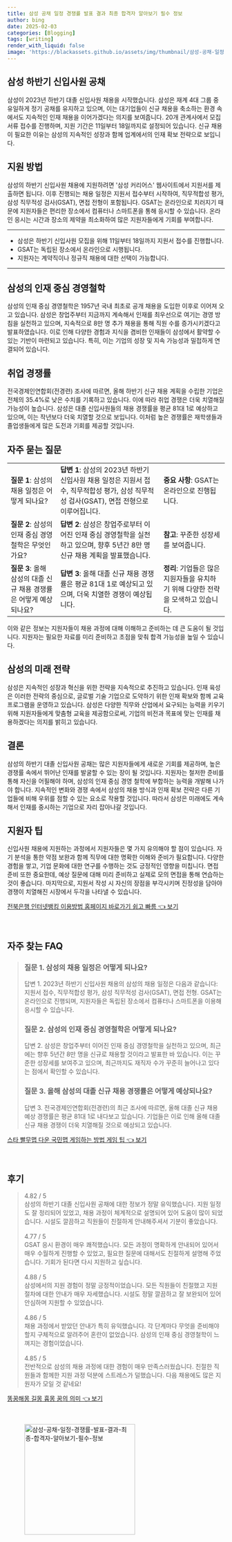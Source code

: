 ```yaml
---
title: 삼성 공채 일정 경쟁률 발표 결과 최종 합격자 알아보기 필수 정보
author: bing
date: 2025-02-03
categories: [Blogging]
tags: [writing]
render_with_liquid: false
image: 'https://blackassets.github.io/assets/img/thumbnail/삼성-공채-일정-경쟁률-발표-결과-최종-합격자-알아보기-필수-정보.webp'
---
```



<h2 id='삼성_하반기_신입사원_공채'>삼성 하반기 신입사원 공채</h2>

<p>삼성이 2023년 하반기 대졸 신입사원 채용을 시작했습니다. 삼성은 재계 4대 그룹 중 유일하게 정기 공채를 유지하고 있으며, 이는 대기업들이 신규 채용을 축소하는 환경 속에서도 지속적인 인재 채용을 이어가겠다는 의지를 보여줍니다. 20개 관계사에서 모집 서류 접수를 진행하며, 지원 기간은 11일부터 18일까지로 설정되어 있습니다. 신규 채용이 필요한 이유는 삼성의 지속적인 성장과 함께 업계에서의 인재 확보 전략으로 보입니다.</p>

<h2 id='지원_방법'>지원 방법</h2>

<p>삼성의 하반기 신입사원 채용에 지원하려면 '삼성 커리어스' 웹사이트에서 지원서를 제출하면 됩니다. 이후 진행되는 채용 일정은 지원서 접수부터 시작하여, 직무적합성 평가, 삼성 직무적성 검사(GSAT), 면접 전형이 포함됩니다. GSAT는 온라인으로 치러지기 때문에 지원자들은 편리한 장소에서 컴퓨터나 스마트폰을 통해 응시할 수 있습니다. 온라인 응시는 시간과 장소의 제약을 최소화하여 많은 지원자들에게 기회를 부여합니다.</p>

<hr />

<ul>
    <li>삼성은 하반기 신입사원 모집을 위해 11일부터 18일까지 지원서 접수를 진행합니다.</li>
    <li>GSAT는 독립된 장소에서 온라인으로 시행됩니다.</li>
    <li>지원자는 계약직이나 정규직 채용에 대한 선택이 가능합니다.</li>
</ul>

<hr />

<h2 id='삼성의_인재_중심_경영철학'>삼성의 인재 중심 경영철학</h2>

<p>삼성의 인재 중심 경영철학은 1957년 국내 최초로 공개 채용을 도입한 이후로 이어져 오고 있습니다. 삼성은 창업주부터 지금까지 계속해서 인재를 최우선으로 여기는 경영 방침을 실천하고 있으며, 지속적으로 8만 명 추가 채용을 통해 직원 수를 증가시키겠다고 발표하였습니다. 이로 인해 다양한 경험과 지식을 겸비한 인재들이 삼성에서 활약할 수 있는 기반이 마련되고 있습니다. 특히, 이는 기업의 성장 및 지속 가능성과 밀접하게 연결되어 있습니다.</p>

<h2 id='취업_경쟁률'>취업 경쟁률</h2>

<p>전국경제인연합회(전경련) 조사에 따르면, 올해 하반기 신규 채용 계획을 수립한 기업은 전체의 35.4%로 낮은 수치를 기록하고 있습니다. 이에 따라 취업 경쟁은 더욱 치열해질 가능성이 높습니다. 삼성은 대졸 신입사원들의 채용 경쟁률을 평균 81대 1로 예상하고 있으며, 이는 작년보다 더욱 치열할 것으로 보입니다. 이처럼 높은 경쟁률은 재학생들과 졸업생들에게 많은 도전과 기회를 제공할 것입니다.</p>

<h2 id='자주_묻는_질문'>자주 묻는 질문</h2>

<table>
    <tr>
        <td><b>질문 1</b>: 삼성의 채용 일정은 어떻게 되나요?</td>
        <td><b>답변 1</b>: 삼성의 2023년 하반기 신입사원 채용 일정은 지원서 접수, 직무적합성 평가, 삼성 직무적성 검사(GSAT), 면접 전형으로 이루어집니다.</td>
        <td><b>중요 사항</b>: GSAT는 온라인으로 진행됩니다.</td>
    </tr>
    <tr>
        <td><b>질문 2</b>: 삼성의 인재 중심 경영철학은 무엇인가요?</td>
        <td><b>답변 2</b>: 삼성은 창업주로부터 이어진 인재 중심 경영철학을 실천하고 있으며, 향후 5년간 8만 명 신규 채용 계획을 발표했습니다.</td>
        <td><b>참고</b>: 꾸준한 성장세를 보여줍니다.</td>
    </tr>
    <tr>
        <td><b>질문 3</b>: 올해 삼성의 대졸 신규 채용 경쟁률은 어떻게 예상되나요?</td>
        <td><b>답변 3</b>: 올해 대졸 신규 채용 경쟁률은 평균 81대 1로 예상되고 있으며, 더욱 치열한 경쟁이 예상됩니다.</td>
        <td><b>정리</b>: 기업들은 많은 지원자들을 유치하기 위해 다양한 전략을 모색하고 있습니다.</td>
    </tr>
</table>

<p>이와 같은 정보는 지원자들이 채용 과정에 대해 이해하고 준비하는 데 큰 도움이 될 것입니다. 지원자는 필요한 자료를 미리 준비하고 초점을 맞춰 합격 가능성을 높일 수 있습니다.</p>

<h2 id='삼성의_미래_전략'>삼성의 미래 전략</h2>

<p>삼성은 지속적인 성장과 혁신을 위한 전략을 지속적으로 추진하고 있습니다. 인재 육성은 이러한 전략의 중심으로, 글로벌 기술 기업으로 도약하기 위한 인재 확보와 함께 교육 프로그램을 운영하고 있습니다. 삼성은 다양한 직무와 산업에서 요구되는 능력을 키우기 위해 지원자들에게 맞춤형 교육을 제공함으로써, 기업의 비전과 목표에 맞는 인재를 채용하겠다는 의지를 밝히고 있습니다.</p>

<h2 id='결론'>결론</h2>

<p>삼성의 하반기 대졸 신입사원 공채는 많은 지원자들에게 새로운 기회를 제공하며, 높은 경쟁률 속에서 뛰어난 인재를 발굴할 수 있는 장이 될 것입니다. 지원자는 철저한 준비를 통해 자신을 어필해야 하며, 삼성의 인재 중심 경영 철학에 부합하는 능력을 개발해 나가야 합니다. 지속적인 변화와 경쟁 속에서 삼성의 채용 방식과 인재 확보 전략은 다른 기업들에 비해 우위를 점할 수 있는 요소로 작용할 것입니다. 따라서 삼성은 미래에도 계속해서 인재를 중시하는 기업으로 자리 잡아나갈 것입니다.</p>

<h2 id='지원자_팁'>지원자 팁</h2>

<p>신입사원 채용에 지원하는 과정에서 지원자들은 몇 가지 유의해야 할 점이 있습니다. 자기 분석을 통한 약점 보완과 함께 직무에 대한 명확한 이해와 준비가 필요합니다. 다양한 경험을 쌓고, 기업 문화에 대한 연구를 수행하는 것도 긍정적인 영향을 미칩니다. 면접 준비 또한 중요한데, 예상 질문에 대해 미리 준비하고 실제로 모의 면접을 통해 연습하는 것이 좋습니다. 마지막으로, 지원서 작성 시 자신의 장점을 부각시키며 진정성을 담아야 경쟁이 치열해진 시장에서 두각을 나타낼 수 있습니다.</p>


<p><a class="click-button" title="전북은행 인터넷뱅킹 이용방법 홈페이지 바로가기 쉽고 빠름" href="https://blackassets.github.io/posts/%EC%A0%84%EB%B6%81%EC%9D%80%ED%96%89-%EC%9D%B8%ED%84%B0%EB%84%B7%EB%B1%85%ED%82%B9-%EC%9D%B4%EC%9A%A9%EB%B0%A9%EB%B2%95-%ED%99%88%ED%8E%98%EC%9D%B4%EC%A7%80-%EB%B0%94%EB%A1%9C%EA%B0%80%EA%B8%B0-%EC%89%BD%EA%B3%A0-%EB%B9%A0%EB%A6%84/" rel="dofollow">전북은행 인터넷뱅킹 이용방법 홈페이지 바로가기 쉽고 빠름 👈 보기</a></p><br>
<h2 id='자주_찾는_FAQ'>자주 찾는 FAQ</h2>
<div itemscope="" itemtype="https://schema.org/FAQPage">
<blockquote>
<div itemscope="" itemprop="mainEntity" itemtype="https://schema.org/Question">
<h3 itemprop="name">질문 1. 삼성의 채용 일정은 어떻게 되나요?</h3>
<div itemscope="" itemprop="acceptedAnswer" itemtype="https://schema.org/Answer">
<span itemprop="text">
<p>답변 1. 2023년 하반기 신입사원 채용의 삼성의 채용 일정은 다음과 같습니다: 지원서 접수, 직무적합성 평가, 삼성 직무적성 검사(GSAT), 면접 전형. GSAT는 온라인으로 진행되며, 지원자들은 독립된 장소에서 컴퓨터나 스마트폰을 이용해 응시할 수 있습니다.</p>
</span>
</div>
</div>
<div itemscope="" itemprop="mainEntity" itemtype="https://schema.org/Question">
<h3 itemprop="name">질문 2. 삼성의 인재 중심 경영철학은 어떻게 되나요?</h3>
<div itemscope="" itemprop="acceptedAnswer" itemtype="https://schema.org/Answer">
<span itemprop="text">
<p>답변 2. 삼성은 창업주부터 이어진 인재 중심 경영철학을 실천하고 있으며, 최근에는 향후 5년간 8만 명을 신규로 채용할 것이라고 발표한 바 있습니다. 이는 꾸준한 성장세를 보여주고 있으며, 최근까지도 재직자 수가 꾸준히 늘어나고 있다는 점에서 확인할 수 있습니다.</p>
</span>
</div>
</div>
<div itemscope="" itemprop="mainEntity" itemtype="https://schema.org/Question">
<h3 itemprop="name">질문 3. 올해 삼성의 대졸 신규 채용 경쟁률은 어떻게 예상되나요?</h3>
<div itemscope="" itemprop="acceptedAnswer" itemtype="https://schema.org/Answer">
<span itemprop="text">
<p>답변 3. 전국경제인연합회(전경련)의 최근 조사에 따르면, 올해 대졸 신규 채용 예상 경쟁률은 평균 81대 1로 내다보고 있습니다. 기업들은 이로 인해 올해 대졸 신규 채용 경쟁이 더욱 치열해질 것으로 예상되고 있습니다.</p>
</span>
</div>
</div>
</blockquote>
</div>
<p><a class="click-button" title="스타 빨무맵 다운 국민맵 게임하는 방법 게임 팁" href="https://blackassets.github.io/posts/%EC%8A%A4%ED%83%80-%EB%B9%A8%EB%AC%B4%EB%A7%B5-%EB%8B%A4%EC%9A%B4-%EA%B5%AD%EB%AF%BC%EB%A7%B5-%EA%B2%8C%EC%9E%84%ED%95%98%EB%8A%94-%EB%B0%A9%EB%B2%95-%EA%B2%8C%EC%9E%84-%ED%8C%81/" rel="dofollow">스타 빨무맵 다운 국민맵 게임하는 방법 게임 팁 👈 보기</a></p><br>
<h2 id='후기'>후기</h2>
<div itemscope itemtype="https://schema.org/Product">
  <blockquote>
  <div itemprop="review" itemscope itemtype="https://schema.org/Review">
      <div itemprop="reviewRating" itemscope itemtype="https://schema.org/Rating"> <span itemprop="ratingValue">4.82</span> / <span itemprop="bestRating">5</span> </div>
      <span itemprop="reviewBody">삼성의 하반기 대졸 신입사원 공채에 대한 정보가 정말 유익했습니다. 지원 일정도 잘 정리되어 있었고, 채용 과정이 체계적으로 설명되어 있어 도움이 많이 되었습니다. 시설도 깔끔하고 직원들이 친절하게 안내해주셔서 기분이 좋았습니다.</span>
  </div>
  <br>
  <div itemprop="review" itemscope itemtype="https://schema.org/Review">
      <div itemprop="reviewRating" itemscope itemtype="https://schema.org/Rating"> <span itemprop="ratingValue">4.77</span> / <span itemprop="bestRating">5</span> </div>
      <span itemprop="reviewBody">GSAT 응시 환경이 매우 쾌적했습니다. 모든 과정이 명확하게 안내되어 있어서 매우 수월하게 진행할 수 있었고, 필요한 질문에 대해서도 친절하게 설명해 주었습니다. 기회가 된다면 다시 지원하고 싶습니다.</span>
  </div>
  <br>
  <div itemprop="review" itemscope itemtype="https://schema.org/Review">
      <div itemprop="reviewRating" itemscope itemtype="https://schema.org/Rating"> <span itemprop="ratingValue">4.88</span> / <span itemprop="bestRating">5</span> </div>
      <span itemprop="reviewBody">삼성에서의 지원 경험이 정말 긍정적이었습니다. 모든 직원들이 친절했고 지원 절차에 대한 안내가 매우 자세했습니다. 시설도 정말 깔끔하고 잘 보완되어 있어 안심하며 지원할 수 있었습니다.</span>
  </div>
  <br>
  <div itemprop="review" itemscope itemtype="https://schema.org/Review">
      <div itemprop="reviewRating" itemscope itemtype="https://schema.org/Rating"> <span itemprop="ratingValue">4.86</span> / <span itemprop="bestRating">5</span> </div>
      <span itemprop="reviewBody">채용 과정에서 받았던 안내가 특히 유익했습니다. 각 단계마다 무엇을 준비해야 할지 구체적으로 알려주어 혼란이 없었습니다. 삼성의 인재 중심 경영철학이 느껴지는 경험이었습니다.</span>
  </div>
  <br>
  <div itemprop="review" itemscope itemtype="https://schema.org/Review">
      <div itemprop="reviewRating" itemscope itemtype="https://schema.org/Rating"> <span itemprop="ratingValue">4.85</span> / <span itemprop="bestRating">5</span> </div>
      <span itemprop="reviewBody">전반적으로 삼성의 채용 과정에 대한 경험이 매우 만족스러웠습니다. 친절한 직원들과 함께한 지원 과정 덕분에 스트레스가 덜했습니다. 다음 채용에도 많은 지원자가 모일 것 같네요!</span>
  </div>
  </blockquote>
</div>
<p><a class="click-button" title="똥꿈해몽 길몽 흉몽 꿈의 의미" href="https://blackassets.github.io/posts/%EB%98%A5%EA%BF%88%ED%95%B4%EB%AA%BD-%EA%B8%B8%EB%AA%BD-%ED%9D%89%EB%AA%BD-%EA%BF%88%EC%9D%98-%EC%9D%98%EB%AF%B8/" rel="dofollow">똥꿈해몽 길몽 흉몽 꿈의 의미 👈 보기</a></p><br>
<figure class="image"><img src="https://blackassets.github.io/assets/img/thumbnail/삼성-공채-일정-경쟁률-발표-결과-최종-합격자-알아보기-필수-정보.webp" alt="삼성-공채-일정-경쟁률-발표-결과-최종-합격자-알아보기-필수-정보" width="256" height="256"></figure>